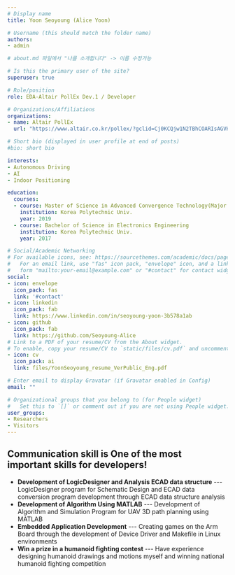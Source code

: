 ```yaml
---
# Display name
title: Yoon Seoyoung (Alice Yoon)

# Username (this should match the folder name)
authors:
- admin

# about.md 파일에서 "나를 소개합니다" -> 이름 수정가능

# Is this the primary user of the site?
superuser: true

# Role/position
role: EDA-Altair PollEx Dev.1 / Developer

# Organizations/Affiliations
organizations:
- name: Altair PollEx
  url: "https://www.altair.co.kr/pollex/?gclid=Cj0KCQjw1N2TBhCOARIsAGVHQc71WyYxzCvHuatEkRd_kdcGaUGs2uVgoSN7yzHptk1y81alhMdsFWQaAnPBEALw_wcB"

# Short bio (displayed in user profile at end of posts)
#bio: short bio

interests:
- Autonomous Driving
- AI
- Indoor Positioning

education:
  courses:
  - course: Master of Science in Advanced Convergence Technology(Major of Electronics Engineering)
    institution: Korea Polytechnic Univ.
    year: 2019
  - course: Bachelor of Science in Electronics Engineering
    institution: Korea Polytechnic Univ.
    year: 2017

# Social/Academic Networking
# For available icons, see: https://sourcethemes.com/academic/docs/page-builder/#icons
#   For an email link, use "fas" icon pack, "envelope" icon, and a link in the
#   form "mailto:your-email@example.com" or "#contact" for contact widget.
social:
- icon: envelope
  icon_pack: fas
  link: '#contact'
- icon: linkedin
  icon_pack: fab
  link: https://www.linkedin.com/in/seoyoung-yoon-3b578a1ab
- icon: github
  icon_pack: fab
  link: https://github.com/Seoyoung-Alice
# Link to a PDF of your resume/CV from the About widget.
# To enable, copy your resume/CV to `static/files/cv.pdf` and uncomment the lines below.
- icon: cv
  icon_pack: ai
  link: files/YoonSeoyoung_resume_VerPublic_Eng.pdf

# Enter email to display Gravatar (if Gravatar enabled in Config)
email: ""

# Organizational groups that you belong to (for People widget)
#   Set this to `[]` or comment out if you are not using People widget.
user_groups:
- Researchers
- Visitors
---
```


## Communication skill is One of the most important skills for developers!

* **Development of LogicDesigner and Analysis ECAD data structure** --- LogicDesigner program for Schematic Design and ECAD data conversion program development through ECAD data structure analysis
* **Development of Algorithm Using MATLAB** --- Development of Algorithm and Simulation Program for UAV 3D path planning using MATLAB
* **Embedded Application Development** --- Creating games on the Arm Board through the development of Device Driver and Makefile in Linux environments
* **Win a prize in a humanoid fighting contest** --- Have experience designing humanoid drawings and motions myself and winning national humanoid fighting competition
